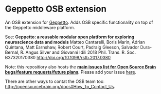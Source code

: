 # Geppetto OSB extension

An OSB extension for [Geppetto](http://www.geppetto.org/). Adds OSB specific functionality on top of the Geppetto middleware platform. 

See: **Geppetto: a reusable modular open platform for exploring neuroscience data and models** Matteo Cantarelli, Boris Marin, Adrian Quintana, Matt Earnshaw, Robert Court, Padraig Gleeson, Salvador Dura-Bernal, R. Angus Silver and Giovanni Idili 
2018  Phil. Trans. R. Soc. B37320170380
http://doi.org/10.1098/rstb.2017.0380

Note: this repositiory also hosts the [**main issues list for Open Source Brain bugs/feature requests/future plans**](https://github.com/OpenSourceBrain/geppetto-osb/issues). Please add your issue [here](https://github.com/OpenSourceBrain/geppetto-osb/issues/new). 

There are other ways to contat the OSB team too: http://opensourcebrain.org/docs#How_To_Contact_Us.
